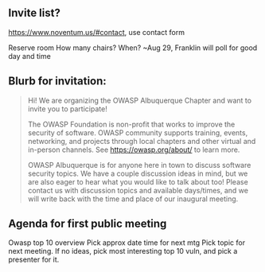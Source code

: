 ## Invite list?
https://www.noventum.us/#contact, use contact form

Reserve room
How many chairs?
When? ~Aug 29, Franklin will poll for good day and time

## Blurb for invitation:
>Hi! We are organizing the OWASP Albuquerque Chapter and want to invite you to participate! 
>
>The OWASP Foundation is non-profit that works to improve the security of software. OWASP community supports training, events, networking, and projects through local chapters and other virtual and in-person channels. See https://owasp.org/about/ to learn more.
>
>OWASP Albuquerque is for anyone here in town to discuss software security topics. We have a couple discussion ideas in mind, but we are also eager to hear what you would like to talk about too! Please contact us with discussion topics and available days/times, and we will write back with the time and place of our inaugural meeting.


## Agenda for first public meeting
Owasp top 10 overview 
Pick approx date time for next mtg
Pick topic for next meeting. If no ideas, pick most interesting top 10 vuln, and pick a presenter for it.
